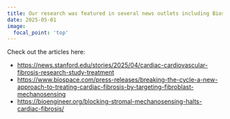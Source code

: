 ```yaml
---
title: Our research was featured in several news outlets including Biospace, and Bioengineer.org, and Stanford News Headlines
date: 2025-05-01
image:
  focal_point: 'top'
---
```


Check out the articles here:
- https://news.stanford.edu/stories/2025/04/cardiac-cardiovascular-fibrosis-research-study-treatment
- https://www.biospace.com/press-releases/breaking-the-cycle-a-new-approach-to-treating-cardiac-fibrosis-by-targeting-fibroblast-mechanosensing
- https://bioengineer.org/blocking-stromal-mechanosensing-halts-cardiac-fibrosis/

<!--more-->

